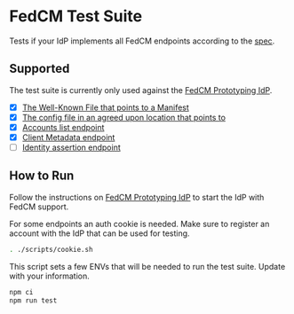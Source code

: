 # FedCM Test Suite

Tests if your IdP implements all FedCM endpoints according to the [spec](https://fedidcg.github.io/FedCM/).

## Supported

The test suite is currently only used against the [FedCM Prototyping IdP](https://github.com/asr-enid/fedcm-idp-typescript).

- [x] [The Well-Known File that points to a Manifest](https://fedidcg.github.io/FedCM/#idp-api-well-known)
- [x] [The config file in an agreed upon location that points to](https://fedidcg.github.io/FedCM/#idp-api-config-file)
- [x] [Accounts list endpoint](https://fedidcg.github.io/FedCM/#idp-api-accounts-endpoint)
- [x] [Client Metadata endpoint](https://fedidcg.github.io/FedCM/#idp-api-client-id-metadata-endpoint)
- [ ] [Identity assertion endpoint](https://fedidcg.github.io/FedCM/#idp-api-id-assertion-endpoint)

## How to Run

Follow the instructions on [FedCM Prototyping IdP](https://github.com/asr-enid/fedcm-idp-typescript) to start the IdP with FedCM support.

For some endpoints an auth cookie is needed. Make sure to register an account with the IdP that can be used for testing.

```sh
. ./scripts/cookie.sh
```

This script sets a few ENVs that will be needed to run the test suite. Update with your information.

```sh
npm ci
npm run test
```
